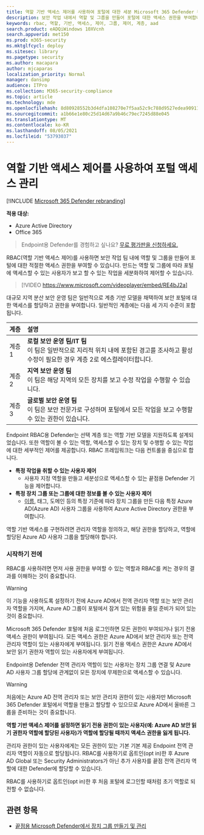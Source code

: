 ```yaml
---
title: 역할 기반 액세스 제어를 사용하여 포털에 대한 세분 Microsoft 365 Defender 부여
description: 보안 작업 내에서 역할 및 그룹을 만들어 포털에 대한 액세스 권한을 부여합니다.
keywords: rbac, 역할, 기반, 액세스, 제어, 그룹, 제어, 계층, aad
search.product: eADQiWindows 10XVcnh
search.appverid: met150
ms.prod: m365-security
ms.mktglfcycl: deploy
ms.sitesec: library
ms.pagetype: security
ms.author: macapara
author: mjcaparas
localization_priority: Normal
manager: dansimp
audience: ITPro
ms.collection: M365-security-compliance
ms.topic: article
ms.technology: mde
ms.openlocfilehash: 8d80928552b3d4dfa108270e7f5aa52c9c788d9527edea909112f769c7c65218
ms.sourcegitcommit: a1b66e1e80c25d14d67a9b46c79ec7245d88e045
ms.translationtype: MT
ms.contentlocale: ko-KR
ms.lasthandoff: 08/05/2021
ms.locfileid: "53793037"
---
```

# <a name="manage-portal-access-using-role-based-access-control"></a>역할 기반 액세스 제어를 사용하여 포털 액세스 관리

[!INCLUDE [Microsoft 365 Defender rebranding](../../includes/microsoft-defender.md)]

**적용 대상:**
- Azure Active Directory
- Office 365

> Endpoint용 Defender를 경험하고 싶나요? [무료 평가판을 신청하세요.](https://signup.microsoft.com/create-account/signup?products=7f379fee-c4f9-4278-b0a1-e4c8c2fcdf7e&ru=https://aka.ms/MDEp2OpenTrial?ocid=docs-wdatp-rbac-abovefoldlink)

RBAC(역할 기반 액세스 제어)를 사용하면 보안 작업 팀 내에 역할 및 그룹을 만들어 포털에 대한 적절한 액세스 권한을 부여할 수 있습니다. 만드는 역할 및 그룹에 따라 포털에 액세스할 수 있는 사용자가 보고 할 수 있는 작업을 세분화하여 제어할 수 있습니다. 

> [!VIDEO https://www.microsoft.com/videoplayer/embed/RE4bJ2a]

대규모 지역 분산 보안 운영 팀은 일반적으로 계층 기반 모델을 채택하여 보안 포털에 대한 액세스를 할당하고 권한을 부여합니다. 일반적인 계층에는 다음 세 가지 수준이 포함됩니다.

계층|설명
:---|:---
계층 1|**로컬 보안 운영 팀/IT 팀** <br> 이 팀은 일반적으로 지리적 위치 내에 포함된 경고를 조사하고 활성 수정이 필요한 경우 계층 2로 에스컬레이터합니다.
계층 2|**지역 보안 운영 팀** <br> 이 팀은 해당 지역의 모든 장치를 보고 수정 작업을 수행할 수 있습니다.
계층 3|**글로벌 보안 운영 팀** <br> 이 팀은 보안 전문가로 구성하며 포털에서 모든 작업을 보고 수행할 수 있는 권한이 있습니다.

Endpoint RBAC용 Defender는 선택 계층 또는 역할 기반 모델을 지원하도록 설계되었습니다. 또한 역할이 볼 수 있는 역할, 액세스할 수 있는 장치 및 수행할 수 있는 작업에 대한 세부적인 제어를 제공합니다. RBAC 프레임워크는 다음 컨트롤을 중심으로 합니다.

- **특정 작업을 취할 수 있는 사용자 제어**
  - 사용자 지정 역할을 만들고 세분성으로 액세스할 수 있는 끝점용 Defender 기능을 제어합니다.
- **특정 장치 그룹 또는 그룹에 대한 정보를 볼 수 있는 사용자 제어**
  - [이름,](machine-groups.md) 태그, 도메인 등의 특정 기준에 따라 장치 그룹을 만든 다음 특정 Azure AD(Azure AD) 사용자 그룹을 사용하여 Azure Active Directory 권한을 부여합니다.

역할 기반 액세스를 구현하려면 관리자 역할을 정의하고, 해당 권한을 할당하고, 역할에 할당된 Azure AD 사용자 그룹을 할당해야 합니다.

### <a name="before-you-begin"></a>시작하기 전에

RBAC를 사용하려면 먼저 사용 권한을 부여할 수 있는 역할과 RBAC를 켜는 경우의 결과를 이해하는 것이 중요합니다.

> [!WARNING]
> 이 기능을 사용하도록 설정하기 전에 Azure AD에서 전역 관리자 역할 또는 보안 관리자 역할을 가지며, Azure AD 그룹이 포털에서 잠겨 있는 위험을 줄일 준비가 되어 있는 것이 중요합니다. 

Microsoft 365 Defender 포털에 처음 로그인하면 모든 권한이 부여되거나 읽기 전용 액세스 권한이 부여됩니다. 모든 액세스 권한은 Azure AD에서 보안 관리자 또는 전역 관리자 역할이 있는 사용자에게 부여됩니다. 읽기 전용 액세스 권한은 Azure AD에서 보안 읽기 권한자 역할이 있는 사용자에게 부여됩니다. 

Endpoint용 Defender 전역 관리자 역할이 있는 사용자는 장치 그룹 연결 및 Azure AD 사용자 그룹 할당에 관계없이 모든 장치에 무제한으로 액세스할 수 있습니다.

> [!WARNING]
> 처음에는 Azure AD 전역 관리자 또는 보안 관리자 권한이 있는 사용자만 Microsoft 365 Defender 포털에서 역할을 만들고 할당할 수 있으므로 Azure AD에서 올바른 그룹을 준비하는 것이 중요합니다.
>
> **역할 기반 액세스 제어를 설정하면 읽기 전용 권한이 있는 사용자(예: Azure AD 보안 읽기 권한자 역할에 할당된 사용자)가 역할에 할당될 때까지 액세스 권한을 잃게 됩니다.** 
>
>관리자 권한이 있는 사용자에게는 모든 권한이 있는 기본 기본 제공 Endpoint 전역 관리자 역할이 자동으로 할당됩니다. RBAC를 사용하기로 옵트인(opt in)한 후 Azure AD Global 또는 Security Administrators가 아닌 추가 사용자를 끝점 전역 관리자 역할에 대한 Defender에 할당할 수 있습니다. 
>
> RBAC를 사용하기로 옵트인(opt in)한 후 처음 포털에 로그인할 때처럼 초기 역할로 되전할 수 없습니다.

## <a name="related-topic"></a>관련 항목

- [끝점용 Microsoft Defender에서 장치 그룹 만들기 및 관리](machine-groups.md)
